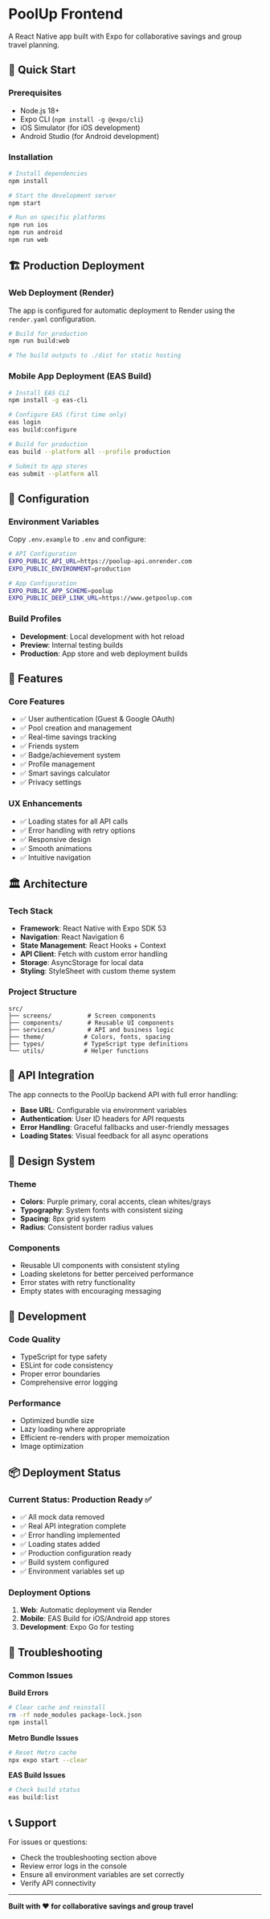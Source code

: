 # PoolUp Frontend

A React Native app built with Expo for collaborative savings and group travel planning.

## 🚀 Quick Start

### Prerequisites
- Node.js 18+ 
- Expo CLI (`npm install -g @expo/cli`)
- iOS Simulator (for iOS development)
- Android Studio (for Android development)

### Installation

```bash
# Install dependencies
npm install

# Start the development server
npm start

# Run on specific platforms
npm run ios
npm run android
npm run web
```

## 🏗️ Production Deployment

### Web Deployment (Render)
The app is configured for automatic deployment to Render using the `render.yaml` configuration.

```bash
# Build for production
npm run build:web

# The build outputs to ./dist for static hosting
```

### Mobile App Deployment (EAS Build)

```bash
# Install EAS CLI
npm install -g eas-cli

# Configure EAS (first time only)
eas login
eas build:configure

# Build for production
eas build --platform all --profile production

# Submit to app stores
eas submit --platform all
```

## 🔧 Configuration

### Environment Variables
Copy `.env.example` to `.env` and configure:

```bash
# API Configuration
EXPO_PUBLIC_API_URL=https://poolup-api.onrender.com
EXPO_PUBLIC_ENVIRONMENT=production

# App Configuration  
EXPO_PUBLIC_APP_SCHEME=poolup
EXPO_PUBLIC_DEEP_LINK_URL=https://www.getpoolup.com
```

### Build Profiles
- **Development**: Local development with hot reload
- **Preview**: Internal testing builds
- **Production**: App store and web deployment builds

## 📱 Features

### Core Features
- ✅ User authentication (Guest & Google OAuth)
- ✅ Pool creation and management
- ✅ Real-time savings tracking
- ✅ Friends system
- ✅ Badge/achievement system
- ✅ Profile management
- ✅ Smart savings calculator
- ✅ Privacy settings

### UX Enhancements
- ✅ Loading states for all API calls
- ✅ Error handling with retry options
- ✅ Responsive design
- ✅ Smooth animations
- ✅ Intuitive navigation

## 🏛️ Architecture

### Tech Stack
- **Framework**: React Native with Expo SDK 53
- **Navigation**: React Navigation 6
- **State Management**: React Hooks + Context
- **API Client**: Fetch with custom error handling
- **Storage**: AsyncStorage for local data
- **Styling**: StyleSheet with custom theme system

### Project Structure
```
src/
├── screens/          # Screen components
├── components/       # Reusable UI components  
├── services/         # API and business logic
├── theme/           # Colors, fonts, spacing
├── types/           # TypeScript type definitions
└── utils/           # Helper functions
```

## 🔗 API Integration

The app connects to the PoolUp backend API with full error handling:

- **Base URL**: Configurable via environment variables
- **Authentication**: User ID headers for API requests
- **Error Handling**: Graceful fallbacks and user-friendly messages
- **Loading States**: Visual feedback for all async operations

## 🎨 Design System

### Theme
- **Colors**: Purple primary, coral accents, clean whites/grays
- **Typography**: System fonts with consistent sizing
- **Spacing**: 8px grid system
- **Radius**: Consistent border radius values

### Components
- Reusable UI components with consistent styling
- Loading skeletons for better perceived performance
- Error states with retry functionality
- Empty states with encouraging messaging

## 🧪 Development

### Code Quality
- TypeScript for type safety
- ESLint for code consistency
- Proper error boundaries
- Comprehensive error logging

### Performance
- Optimized bundle size
- Lazy loading where appropriate
- Efficient re-renders with proper memoization
- Image optimization

## 📦 Deployment Status

### Current Status: Production Ready ✅

- ✅ All mock data removed
- ✅ Real API integration complete
- ✅ Error handling implemented
- ✅ Loading states added
- ✅ Production configuration ready
- ✅ Build system configured
- ✅ Environment variables set up

### Deployment Options

1. **Web**: Automatic deployment via Render
2. **Mobile**: EAS Build for iOS/Android app stores
3. **Development**: Expo Go for testing

## 🚨 Troubleshooting

### Common Issues

**Build Errors**
```bash
# Clear cache and reinstall
rm -rf node_modules package-lock.json
npm install
```

**Metro Bundle Issues**
```bash
# Reset Metro cache
npx expo start --clear
```

**EAS Build Issues**
```bash
# Check build status
eas build:list
```

## 📞 Support

For issues or questions:
- Check the troubleshooting section above
- Review error logs in the console
- Ensure all environment variables are set correctly
- Verify API connectivity

---

**Built with ❤️ for collaborative savings and group travel**
